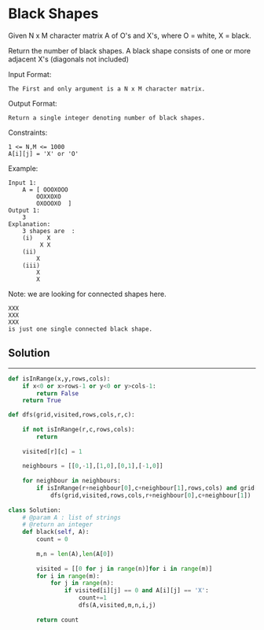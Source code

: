 <h1>Black Shapes</h1>

<p>
Given N x M character matrix A of O's and X's, where O = white, X = black.

Return the number of black shapes. A black shape consists of one or more adjacent X's (diagonals not included)



Input Format:

    The First and only argument is a N x M character matrix.
Output Format:

    Return a single integer denoting number of black shapes.
Constraints:

    1 <= N,M <= 1000
    A[i][j] = 'X' or 'O'
Example:

    Input 1:
        A = [ OOOXOOO
            OOXXOXO
            OXOOOXO  ]
    Output 1:
        3
    Explanation:
        3 shapes are  :
        (i)    X
             X X
        (ii)
            X
        (iii)
            X
            X
Note: we are looking for connected shapes here.

    XXX
    XXX
    XXX
    is just one single connected black shape.

<h2>Solution</h2>

***

```python
def isInRange(x,y,rows,cols):
    if x<0 or x>rows-1 or y<0 or y>cols-1:
        return False
    return True

def dfs(grid,visited,rows,cols,r,c):
    
    if not isInRange(r,c,rows,cols):
        return
    
    visited[r][c] = 1
    
    neighbours = [[0,-1],[1,0],[0,1],[-1,0]]
    
    for neighbour in neighbours:
        if isInRange(r+neighbour[0],c+neighbour[1],rows,cols) and grid[r+neighbour[0]][c+neighbour[1]] == 'X' and visited[r+neighbour[0]][c+neighbour[1]] == 0:
            dfs(grid,visited,rows,cols,r+neighbour[0],c+neighbour[1])
            
class Solution:
    # @param A : list of strings
    # @return an integer
    def black(self, A):
        count = 0
    
        m,n = len(A),len(A[0])
        
        visited = [[0 for j in range(n)]for i in range(m)]
        for i in range(m):
            for j in range(n):
                if visited[i][j] == 0 and A[i][j] == 'X':
                    count+=1
                    dfs(A,visited,m,n,i,j)
        
        return count
```
